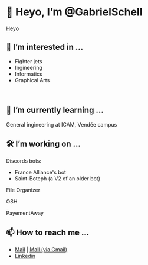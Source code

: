 # 👋 Heyo, I’m @GabrielSchell
[Heyo](https://i.giphy.com/media/xT9IgG50Fb7Mi0prBC/giphy.webp)
<br> 

## 👀 I’m interested in ...
- Fighter jets
- Ingineering
- Informatics 
- Graphical Arts
<br>

## 🌱 I’m currently learning ...
General ingineering at ICAM, Vendée campus 
<br>

## 🛠️ I’m working on ...
Discords bots:
- France Alliance's bot
- Saint-Boteph (a V2 of an older bot)

File Organizer

OSH

PayementAway
<br>

## 📫 How to reach me ...
- [Mail](mailto:gabrielschell@vivaldi.net) | [Mail (via Gmail)](https://mail.google.com/mail/?view=cm&to=gabrielschell@vivaldi.net&su=&body=&bcc=)
- [Linkedin](https://www.linkedin.com/in/gabriel-schell/)
<br>
<!---
GabrielSchell/GabrielSchell is a ✨ special ✨ repository because its `README.md` (this file) appears on your GitHub profile.
You can click the Preview link to take a look at your changes.
--->

